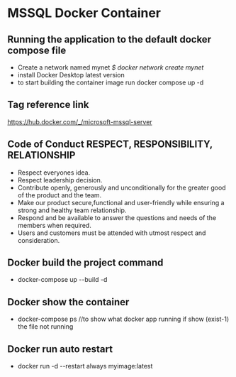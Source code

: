 # MSSQL Docker Container

## Running the application to the default docker compose file 
* Create a network named mynet _$ docker network create mynet_
* install Docker Desktop latest version
* to start building the container image run docker compose up -d 

## Tag reference link
https://hub.docker.com/_/microsoft-mssql-server

## Code of Conduct RESPECT, RESPONSIBILITY, RELATIONSHIP

* Respect everyones idea.
* Respect leadership decision.
* Contribute openly, generously and unconditionally for the greater good of the product and the team.
* Make our product secure,functional and user-friendly while ensuring a strong and healthy team relationship.
* Respond and be available to answer the questions and needs of the members when required.
* Users and customers must be attended with utmost respect and consideration.
## Docker build the project command
* docker-compose up --build -d
## Docker show the container
* docker-compose ps //to show what docker app running if show (exist-1) the file not running
## Docker run auto restart
* docker run -d --restart always myimage:latest

